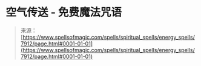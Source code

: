 <!--yml

category: 未分类

date: 2024-06-12 18:43:06

-->

# 空气传送 - 免费魔法咒语

> 来源：[https://www.spellsofmagic.com/spells/spiritual_spells/energy_spells/7912/page.html#0001-01-01](https://www.spellsofmagic.com/spells/spiritual_spells/energy_spells/7912/page.html#0001-01-01)
